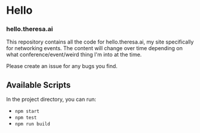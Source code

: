 # Hello
### hello.theresa.ai
This repository contains all the code for hello.theresa.ai, my site specifically for networking events. The content will change over time depending on what conference/event/weird thing I'm into at the time.

Please create an issue for any bugs you find.

## Available Scripts

In the project directory, you can run:
- `npm start`
- `npm test`
- `npm run build`